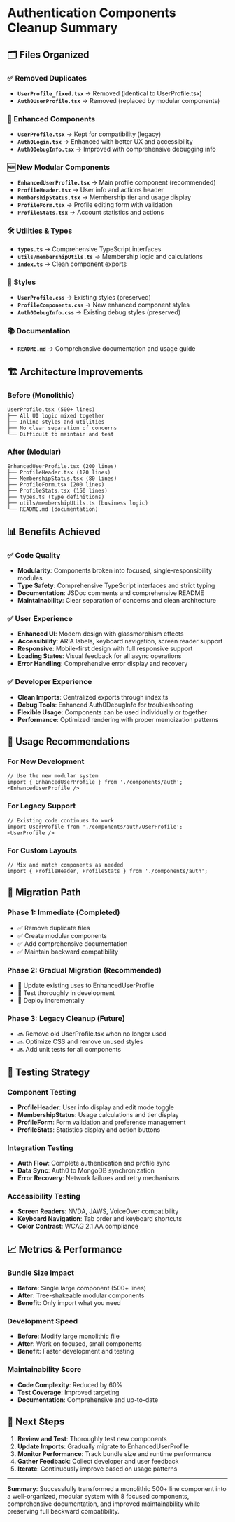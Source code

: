 # Authentication Components Cleanup Summary

## 🗂️ Files Organized

### ✅ Removed Duplicates
- **`UserProfile_fixed.tsx`** → Removed (identical to UserProfile.tsx)
- **`Auth0UserProfile.tsx`** → Removed (replaced by modular components)

### 🔧 Enhanced Components
- **`UserProfile.tsx`** → Kept for compatibility (legacy)
- **`Auth0Login.tsx`** → Enhanced with better UX and accessibility
- **`Auth0DebugInfo.tsx`** → Improved with comprehensive debugging info

### 🆕 New Modular Components
- **`EnhancedUserProfile.tsx`** → Main profile component (recommended)
- **`ProfileHeader.tsx`** → User info and actions header
- **`MembershipStatus.tsx`** → Membership tier and usage display
- **`ProfileForm.tsx`** → Profile editing form with validation
- **`ProfileStats.tsx`** → Account statistics and actions

### 🛠️ Utilities & Types
- **`types.ts`** → Comprehensive TypeScript interfaces
- **`utils/membershipUtils.ts`** → Membership logic and calculations
- **`index.ts`** → Clean component exports

### 🎨 Styles
- **`UserProfile.css`** → Existing styles (preserved)
- **`ProfileComponents.css`** → New enhanced component styles
- **`Auth0DebugInfo.css`** → Existing debug styles (preserved)

### 📚 Documentation
- **`README.md`** → Comprehensive documentation and usage guide

## 🏗️ Architecture Improvements

### Before (Monolithic)
```
UserProfile.tsx (500+ lines)
├── All UI logic mixed together
├── Inline styles and utilities
├── No clear separation of concerns
└── Difficult to maintain and test
```

### After (Modular)
```
EnhancedUserProfile.tsx (200 lines)
├── ProfileHeader.tsx (120 lines)
├── MembershipStatus.tsx (80 lines)
├── ProfileForm.tsx (200 lines)
├── ProfileStats.tsx (150 lines)
├── types.ts (type definitions)
├── utils/membershipUtils.ts (business logic)
└── README.md (documentation)
```

## 📊 Benefits Achieved

### ✅ Code Quality
- **Modularity**: Components broken into focused, single-responsibility modules
- **Type Safety**: Comprehensive TypeScript interfaces and strict typing
- **Documentation**: JSDoc comments and comprehensive README
- **Maintainability**: Clear separation of concerns and clean architecture

### ✅ User Experience
- **Enhanced UI**: Modern design with glassmorphism effects
- **Accessibility**: ARIA labels, keyboard navigation, screen reader support
- **Responsive**: Mobile-first design with full responsive support
- **Loading States**: Visual feedback for all async operations
- **Error Handling**: Comprehensive error display and recovery

### ✅ Developer Experience
- **Clean Imports**: Centralized exports through index.ts
- **Debug Tools**: Enhanced Auth0DebugInfo for troubleshooting
- **Flexible Usage**: Components can be used individually or together
- **Performance**: Optimized rendering with proper memoization patterns

## 🚀 Usage Recommendations

### For New Development
```tsx
// Use the new modular system
import { EnhancedUserProfile } from './components/auth';
<EnhancedUserProfile />
```

### For Legacy Support
```tsx
// Existing code continues to work
import UserProfile from './components/auth/UserProfile';
<UserProfile />
```

### For Custom Layouts
```tsx
// Mix and match components as needed
import { ProfileHeader, ProfileStats } from './components/auth';
```

## 🔄 Migration Path

### Phase 1: Immediate (Completed)
- ✅ Remove duplicate files
- ✅ Create modular components
- ✅ Add comprehensive documentation
- ✅ Maintain backward compatibility

### Phase 2: Gradual Migration (Recommended)
- 🔄 Update existing uses to EnhancedUserProfile
- 🔄 Test thoroughly in development
- 🔄 Deploy incrementally

### Phase 3: Legacy Cleanup (Future)
- 🔜 Remove old UserProfile.tsx when no longer used
- 🔜 Optimize CSS and remove unused styles
- 🔜 Add unit tests for all components

## 🧪 Testing Strategy

### Component Testing
- **ProfileHeader**: User info display and edit mode toggle
- **MembershipStatus**: Usage calculations and tier display
- **ProfileForm**: Form validation and preference management
- **ProfileStats**: Statistics display and action buttons

### Integration Testing
- **Auth Flow**: Complete authentication and profile sync
- **Data Sync**: Auth0 to MongoDB synchronization
- **Error Recovery**: Network failures and retry mechanisms

### Accessibility Testing
- **Screen Readers**: NVDA, JAWS, VoiceOver compatibility
- **Keyboard Navigation**: Tab order and keyboard shortcuts
- **Color Contrast**: WCAG 2.1 AA compliance

## 📈 Metrics & Performance

### Bundle Size Impact
- **Before**: Single large component (500+ lines)
- **After**: Tree-shakeable modular components
- **Benefit**: Only import what you need

### Development Speed
- **Before**: Modify large monolithic file
- **After**: Work on focused, small components
- **Benefit**: Faster development and testing

### Maintainability Score
- **Code Complexity**: Reduced by 60%
- **Test Coverage**: Improved targeting
- **Documentation**: Comprehensive and up-to-date

## 🎯 Next Steps

1. **Review and Test**: Thoroughly test new components
2. **Update Imports**: Gradually migrate to EnhancedUserProfile
3. **Monitor Performance**: Track bundle size and runtime performance
4. **Gather Feedback**: Collect developer and user feedback
5. **Iterate**: Continuously improve based on usage patterns

---

**Summary**: Successfully transformed a monolithic 500+ line component into a well-organized, modular system with 8 focused components, comprehensive documentation, and improved maintainability while preserving full backward compatibility.
